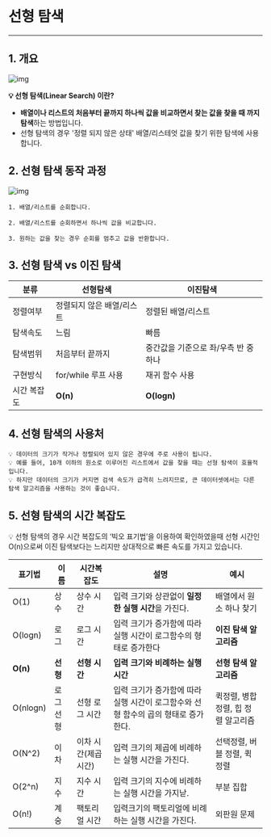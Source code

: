 # 선형 탐색

---

## 1. 개요

![img](https://blog.kakaocdn.net/dn/Ezrww/btsiwjN1V0c/6q9Wz28usKqQPC0tfHc4P1/img.png)

**💡 선형 탐색(Linear Search) 이란?**

- **배열이나 리스트의 처음부터 끝까지 하나씩 값을 비교하면서 찾는 값을 찾을 때 까지 탐색**하는 방법입니다.
- 선형 탐색의 경우 '정렬 되지 않은 상태' 배열/리스테엇 값을 찾기 위한 탐색에 사용합니다.



## 2. 선형 탐색 동작 과정

![img](https://blog.kakaocdn.net/dn/N7uei/btshE0vP7ry/hw207aZKBFtckHbQx5KoT1/img.gif)

```
1. 배열/리스트를 순회합니다.

2. 배열/리스트를 순회하면서 하나씩 값을 비교합니다.

3. 원하는 값을 찾는 경우 순회를 멈추고 값을 반환합니다.
```



## 3. 선형 탐색 vs 이진 탐색

| 분류        | 선형탐색                  | 이진탐색                             |
| ----------- | ------------------------- | ------------------------------------ |
| 정렬여부    | 정렬되지 않은 배열/리스트 | 정렬된 배열/리스트                   |
| 탐색속도    | 느림                      | 빠름                                 |
| 탐색범위    | 처음부터 끝까지           | 중간값을 기준으로 좌/우측 반 중 하나 |
| 구현방식    | for/while 루프 사용       | 재귀 함수 사용                       |
| 시간 복잡도 | **O(n)**                  | **O(logn)**                          |

## 4. 선형 탐색의 사용처

```
💡 데이터의 크기가 작거나 정렬되어 있지 않은 경우에 주로 사용이 됩니다. 
💡 예를 들어, 10개 이하의 원소로 이루어진 리스트에서 값을 찾을 때는 선형 탐색이 효율적입니다.
💡 하지만 데이터의 크기가 커지면 검색 속도가 급격히 느려지므로, 큰 데이터셋에서는 다른 탐색 알고리즘을 사용하는 것이 좋습니다.
```

## 5. 선형 탐색의 시간 복잡도

💡 선형 탐색의 경우 시간 복잡도의 ‘빅오 표기법’을 이용하여 확인하였을때 선형 시간인 O(n)으로써 이진 탐색보다는 느리지만 상대적으로 빠른 속도를 가지고 있습니다.



| 표기법   | 이름     | 시간복잡도           | 설명                                                         | 예시                                |
| -------- | -------- | -------------------- | ------------------------------------------------------------ | ----------------------------------- |
| O(1)     | 상수     | 상수 시간            | 입력 크기와 상관없이 **일정한 실행 시간**을 가진다.          | 배열에서 원소 하나 찾기             |
| O(logn)  | 로그     | 로그 시간            | 입력 크기가 증가함에 따라 실행 시간이 로그함수의 형태로 증가한다 | **이진 탐색 알고리즘**              |
| **O(n)** | **선형** | **선형 시간**        | **입력 크기와 비례하는 실행시간**                            | **선형 탐색 알고리즘**              |
| O(nlogn) | 로그선형 | 선형 로그 시간       | 입력 크기가 증가함에 따라 실행 시간이 로그함수와 선형 함수의 곱의 형태로 증가한다. | 퀵정렬, 병합 정렬, 힙 정렬 알고리즘 |
| O(N^2)   | 이차     | 이차 시간(제곱 시간) | 입력 크기의 제곱에 비례하는 실행 시간을 가진다.              | 선택정렬, 버블 정렬, 퀵 정렬        |
| O(2^n)   | 지수     | 지수 시간            | 입력 크기의 지수에 비례하는 실행 시간을 가지낟.              | 부분 집합                           |
| O(n!)    | 계숭     | 팩토리얼 시간        | 입력크기의 팩토리얼에 비례하는 실행 시간을 가진다.           | 외판원 문제                         |

